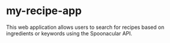 # my-recipe-app
This web application allows users to search for recipes based on ingredients or keywords using the Spoonacular API.
